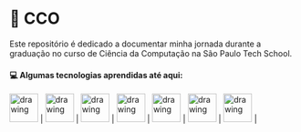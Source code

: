 # 💫 CCO

Este repositório é dedicado a documentar minha jornada durante a graduação no curso de Ciência da Computação na São Paulo Tech School.

#### 💻 Algumas tecnologias aprendidas até aqui:

<img src="https://upload.wikimedia.org/wikipedia/commons/thumb/3/38/HTML5_Badge.svg/2048px-HTML5_Badge.svg.png" alt="drawing" style="width:50px;"/> |
<img src="https://upload.wikimedia.org/wikipedia/commons/thumb/6/62/CSS3_logo.svg/2048px-CSS3_logo.svg.png" alt="drawing" style="width:50px;"/> |
<img src="https://cdn.worldvectorlogo.com/logos/javascript-1.svg" alt="drawing" style="width:50px;"/> |
<img src="https://cdn4.iconfinder.com/data/icons/logos-and-brands/512/181_Java_logo_logos-512.png" alt="drawing" style="width:50px;"/> |
<img src="https://upload.wikimedia.org/wikipedia/commons/thumb/0/0a/MySQL_textlogo.svg/2560px-MySQL_textlogo.svg.png" alt="drawing" style="width:50px;"/> |
<img src="https://download.logo.wine/logo/R_(programming_language)/R_(programming_language)-Logo.wine.png" alt="drawing" style="width:50px;"/> |
<img src="https://upload.wikimedia.org/wikipedia/commons/thumb/c/c3/Python-logo-notext.svg/1869px-Python-logo-notext.svg.png" alt="drawing" style="width:50px;"/> |
